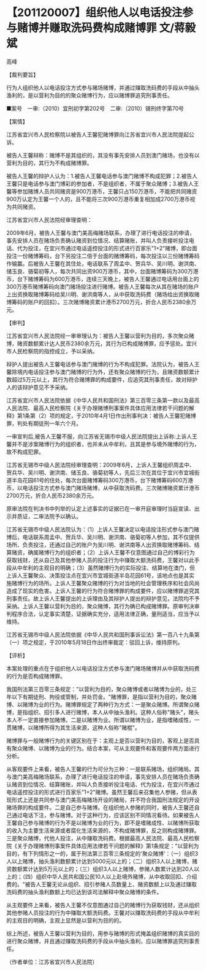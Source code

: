 # 【201120007】组织他人以电话投注参与赌博并赚取洗码费构成赌博罪 文/蒋毅斌

高峰

【裁判要旨】

行为人组织他人以电话投注方式参与赌场赌博，并通过赚取洗码费的手段从中抽头渔利的，是以营利为目的的聚众赌博行为，应以赌博罪追究刑事责任。

■案号　一审:（2010）宜刑初字第202号　二审:（2010）锡刑终字第70号

【案情】

江苏省宜兴市人民检察院以被告人王馨犯赌博罪向江苏省宜兴市人民法院提起公诉。

被告人王馨辩称：赌博不是其组织的，其没有事先安排人员到澳门赌场，也没有以营利为目的，其行为不构成赌博罪。

被告人王馨的辩护人认为：1.被告人王馨电话参与澳门赌博不构成犯罪；2.被告人王馨只是电话参与澳门博彩的参加者，不是组织者，不属于聚众赌博；3.被告人王馨等参加赌博人员共同赌资是900万港币，王馨只占150万港币，不能把共同赌资900万认定为王馨一个人的，且不能将三次900万港币重复相加成2700万港币视为共同赌资。

江苏省宜兴市人民法院经审理查明：

2009年6月，被告人王馨与澳门美高梅赌场联系，办理了进行电话投注的申请，事先安排人员在赌场负责确认赌资到位情况、结算赌账，并叫人负责接听投注电话、代为投注，在宜兴市通过电话遥控投注的形式进行百家乐"1+2"赌博，即台面投注一份赌博筹码，台下另投注二倍于台面的赌博筹码，每次投注以三份赌博筹码作输赢。后被告人王馨在其住处，电话联系了周孟中、贺兵华、吴川明、谢洪南、储玉良、骆菊初等人，每次共同出资900万港币，其中，台面赌博筹码为300万港币，台下赌博筹码为600万港币，连续三天晚上，被告人王馨通过电话用台面上的300万港币赌博筹码向澳门赌场投注进行赌博。被告人王馨每次从其在赌场的账户上出资换取赌博筹码给吴川明、谢洪南等人，从中获取洗码费（赌场给出资换取赌博筹码的账户的回扣）。三次赌博赌资累计港币2700万元，折合人民币2380余万元。

【审判】

江苏省宜兴市人民法院经一审审理认为：被告人王馨以营利为目的，多次聚众赌博，赌资数额累计达人民币2380余万元，其行为已构成赌博罪，应予惩处。宜兴市人民检察院的指控成立，予以采纳。

辩护人提出被告人王馨电话参与澳门赌博的行为不构成犯罪。法院认为，被告人王馨除境内电话投注参与澳门赌博的行为外，还有聚众赌博的行为，且赌资数额累计数超过5万元以上，其行为符合赌博罪的构成要件，应追究其刑事责任，故对辩护人的该辩护意见不予采纳。

江苏省宜兴市人民法院依据《中华人民共和国刑法》第三百零三条第一款以及最高人民法院、最高人民检察院《关于办理赌博刑事案件具体应用法律若干问题的解释》第1条第（2）项的规定，于2010年4月1日作出刑事判决：被告人王馨犯赌博罪，判处有期徒刑一年六个月。

一审宣判后,被告人王馨不服，向江苏省无锡市中级人民法院提出上诉称:上诉人王馨并不是涉案赌博行为的组织者，也并未从中牟利，且其是参与境外赌博的行为，故不构成犯罪。

江苏省无锡市中级人民法院经审理查明：2009年6月，上诉人王馨组织周孟中、贺兵华、吴川明、谢洪南、储玉良、骆菊初等人，先后三次在其位于宜兴市宜城街道半岛花园61号的住处，每次台面赌博筹码300万港币，台下赌博筹码600万港币，以电话投注方式参与澳门赌场赌博，从中获取洗码费。三次赌博赌资累计港币2700万元，折合人民币2380余万元。

原审法院在判决书中列举的认定上述事实的证据已在一审开庭审理时当庭宣读、出示并质证，二审法院予以确认。

江苏省无锡市中级人民法院认为：（1）上诉人王馨决定以电话投注形式参与澳门赌博后，电话联系周孟中、贺兵华、吴川明、谢洪南、骆菊初等人参加，其不仅提供场所、负责投注，还通过自己的账户为吴川明、谢洪南等人出资换取赌博筹码、结算赌资，确属赌博行为的组织者；（2）上诉人王馨不仅意图通过自己的博彩行为获取钱财，还从自己及其他参赌人员的投注行为中赚取大额洗码费，王馨对以此手段从中牟利的主观目的明确；（3）虽然赌博行为的实际投注、结算地在澳门，但上诉人王馨聚众、决策投注点在宜兴市宜城街道半岛花园61号，该地点也是其实施赌博行为的场所。上诉人王馨聚众赌博的行为对当地的社会管理秩序和社会风尚造成了现实的危害。上诉人王馨的行为符合赌博罪的构成要件，应以赌博罪追究其刑事责任。故上诉人王馨提出的上诉理由及其辩护人提出的辩护意见，法院均不予采纳。上诉人王馨以营利为目的，聚众赌博，其行为确已构成赌博罪。原审判决审判程序合法，认定事实清楚，证据确实充分，适用法律正确，量刑适当，应当予以维持。

江苏省无锡市中级人民法院依据《中华人民共和国刑事诉讼法》第一百八十九条第（一）项之规定，于2010年5月18日作出终审裁定：驳回上诉，维持原判。

【评析】

本案处理的重点在于组织他人以电话投注方式参与澳门赌场赌博并从中获取洗码费的行为是否构成赌博罪。

我国刑法第三百零三条规定："以营利为目的，聚众赌博或者以赌博为业的，处三年以下有期徒刑、拘役或管制，并处罚金。"赌博罪，是指以营利为目的，聚众赌博、以赌博为业的行为。赌博罪规定了两种行为方式：一是聚众赌博。所谓聚众赌博，是指组织、招引多人进行赌博，本人从中抽头渔利。这种人俗称"赌头"，赌头本人不一定直接参加赌博。二是以赌博为业。所谓以赌博为业，是指嗜赌成性，一贯赌博，以赌博所得为其生活来源，这种人俗称"赌棍"。

赌博罪与一般赌博行为的关键区别在于：主观上是否以营利为目的，客观上是否具有聚众赌博、以赌博为业的行为。结合本案，可从主观要件和客观要件两方面进行分析。

从客观要件上来看，被告人王馨的行为可分为三种：一是联系赌场，组织赌局。其与澳门美高梅赌场联系，办理了进行电话投注的申请，事先安排人员在赌场负责确认赌资到位情况、结算赌账，并叫人负责接听投注电话、代为投注，在宜兴市通过电话遥控投注的形式进行百家乐"1+2"赌博。虽然王馨后来召集他人参赌，但从表现形式上还是共同参与澳门美高梅赌场开设的赌局，并不符合我国刑法规定的开设赌场罪的构成要件。二是自己参与赌博。在组织他人参赌的同时，被告人王馨还自己通过电话下注，参与赌博。对于这种行为，应该区别不同情况看待。如果被告人王馨自己参与赌博的行为不是以赌博为业的行为，即不是嗜赌成性、以赌博所获取的收入为主要生活来源或者腐化生活来源的，不构成赌博罪，反之则构成赌博罪。三是聚众赌博，代他人投注，从中赚取洗码费。根据最高人民法院、最高人民检察院《关于办理赌博刑事案件具体应用法律若干问题的解释》第1条规定："以营利为目的，有下列情形之一的，属于刑法第三百零三条规定的'聚众赌博'：（一）组织3人以上赌博，抽头渔利数额累计达到5000元以上的；（二）组织3人以上赌博，赌资数额累计达到5万元以上的；（三）组织3人以上赌博，参赌人数累计达到20人以上的；（四）组织中华人民共和国公民10人以上赴境外赌博，从中收取回扣、介绍费的。"被告人王馨无论从组织、招引参赌人员数量上、赌资数额上以及通过赚取洗码费的抽头渔利数额上均已达到该司法解释中聚众赌博的条件。

从主观要件上来看，被告人王馨不仅意图通过自己的赌博行为获取钱财，还从组织其他参赌人员投注的行为中赚取大额洗码费。王馨对以赚取洗码费的手段从中牟利的主观目的明确，主观上显然是以营利为目的的。

综上所述，被告人王馨以营利为目的，用参与赌博的形式掩盖组织赌博的真实目的进行聚众赌博，并且通过赚取洗码费的手段从中抽头渔利，应以赌博罪追究刑事责任。

（作者单位：江苏省宜兴市人民法院）